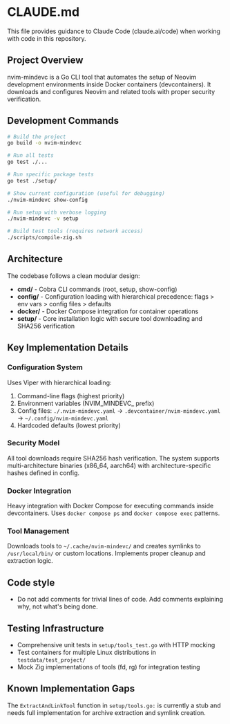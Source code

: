 # CLAUDE.md

This file provides guidance to Claude Code (claude.ai/code) when working with code in this repository.

## Project Overview

nvim-mindevc is a Go CLI tool that automates the setup of Neovim development environments inside Docker containers (devcontainers). It downloads and configures Neovim and related tools with proper security verification.

## Development Commands

```bash
# Build the project
go build -o nvim-mindevc

# Run all tests
go test ./...

# Run specific package tests
go test ./setup/

# Show current configuration (useful for debugging)
./nvim-mindevc show-config

# Run setup with verbose logging
./nvim-mindevc -v setup

# Build test tools (requires network access)
./scripts/compile-zig.sh
```

## Architecture

The codebase follows a clean modular design:

- **cmd/** - Cobra CLI commands (root, setup, show-config)
- **config/** - Configuration loading with hierarchical precedence: flags > env vars > config files > defaults
- **docker/** - Docker Compose integration for container operations
- **setup/** - Core installation logic with secure tool downloading and SHA256 verification

## Key Implementation Details

### Configuration System
Uses Viper with hierarchical loading:
1. Command-line flags (highest priority)
2. Environment variables (NVIM_MINDEVC_ prefix)
3. Config files: `./.nvim-mindevc.yaml` → `.devcontainer/nvim-mindevc.yaml` → `~/.config/nvim-mindevc.yaml`
4. Hardcoded defaults (lowest priority)

### Security Model
All tool downloads require SHA256 hash verification. The system supports multi-architecture binaries (x86_64, aarch64) with architecture-specific hashes defined in config.

### Docker Integration
Heavy integration with Docker Compose for executing commands inside devcontainers. Uses `docker compose ps` and `docker compose exec` patterns.

### Tool Management
Downloads tools to `~/.cache/nvim-mindevc/` and creates symlinks to `/usr/local/bin/` or custom locations. Implements proper cleanup and extraction logic.

## Code style
- Do not add comments for trivial lines of code. Add comments explaining why, not what's being done.

## Testing Infrastructure

- Comprehensive unit tests in `setup/tools_test.go` with HTTP mocking
- Test containers for multiple Linux distributions in `testdata/test_project/`
- Mock Zig implementations of tools (fd, rg) for integration testing

## Known Implementation Gaps

The `ExtractAndLinkTool` function in `setup/tools.go:` is currently a stub and needs full implementation for archive extraction and symlink creation.
